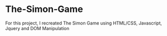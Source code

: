 # The-Simon-Game
For this project, I recreated The Simon Game using HTML/CSS, Javascript, Jquery and DOM Manipulation
